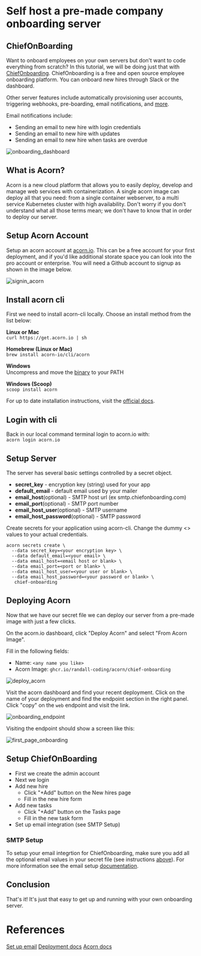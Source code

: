 # Self host a pre-made company onboarding server

## ChiefOnBoarding
Want to onboard employees on your own servers but don't want to code everything from scratch?  In this tutorial, we will be doing just that with [ChiefOnboarding](https://chiefonboarding.com).  ChiefOnboarding is a free and open source employee onboarding platform. You can onboard new hires through Slack or the dashboard.

Other server features include automatically provisioning user accounts, triggering webhooks, pre-boarding, email notifications, and [more](https://github.com/chiefonboarding/ChiefOnboarding#features).

Email notifications include: 
  - Sending an email to new hire with login credentials
  - Sending an email to new hire with updates
  - Sending an email to new hire when tasks are overdue

![onboarding_dashboard](https://github.com/randall-coding/ChiefOnboarding/assets/39175191/187dba13-b641-4cfd-9440-fd56944de9be)

## What is Acorn? 
Acorn is a new cloud platform that allows you to easily deploy, develop and manage web services with containerization.  A single acorn image can deploy all that you need: from a single container webserver, to a multi service Kubernetes cluster with high availability.  Don't worry if you don't understand what all those terms mean; we don't have to know that in order to deploy our server.

## Setup Acorn Account
Setup an acorn account at [acorn.io](https://acorn.io).  This can be a free account for your first deployment, and if you'd like additional storate space you can look into the pro account or enterprise.  You will need a Github account to signup as shown in the image below.

![signin_acorn](https://github.com/randall-coding/opensupports-docker/assets/39175191/d46815fb-d2d5-42cd-b93d-41ca541a63bd)

## Install acorn cli 
First we need to install acorn-cli locally.  Choose an install method from the list below:

**Linux or Mac** <br>
`curl https://get.acorn.io | sh`

**Homebrew (Linux or Mac)** <br>
`brew install acorn-io/cli/acorn`

**Windows** <br> 
Uncompress and move the [binary](https://cdn.acrn.io/cli/default_windows_amd64_v1/acorn.exe) to your PATH

**Windows (Scoop)** <br>
`scoop install acorn`

For up to date installation instructions, visit the [official docs](https://runtime-docs.acorn.io/installation/installing).

## Login with cli
Back in our local command terminal login to acorn.io with: <br>
`acorn login acorn.io` 

## Setup Server
The server has several basic settings controlled by a secret object.  
 * **secret_key** - encryption key (string) used for your app
 * **default_email** - default email used by your mailer
 * **email_host**(optional) - SMTP host url (ex smtp.chiefonboarding.com) 
 * **email_port**(optional) - SMTP port number 
 * **email_host_user**(optional) - SMTP username 
 * **email_host_password**(optional) - SMTP password 

Create secrets for your application using acorn-cli.  Change the dummy <> values to your actual credentials.
```
acorn secrets create \
  --data secret_key=<your encryption key> \
  --data default_email=<your email> \
  --data email_host=<email host or blank> \
  --data email_port=<port or blank> \
  --data email_host_user=<your user or blank> \
  --data email_host_password=<your password or blank> \
   chief-onboarding
```

## Deploying Acorn
Now that we have our secret file we can deploy our server from a pre-made image with just a few clicks.

On the acorn.io dashboard, click "Deploy Acorn" and select "From Acorn Image".

Fill in the following fields:

- Name: `<any name you like>`
- Acorn Image: `ghcr.io/randall-coding/acorn/chief-onboarding`

![deploy_acorn](https://github.com/randall-coding/ChiefOnboarding/assets/39175191/822ad8ba-574a-4aea-86e3-33ab94a63d4d)

Visit the acorn dashboard and find your recent deployment.  Click on the name of your deployment and find the endpoint section in the right panel.  Click "copy" on the `web` endpoint and visit the link.

![onboarding_endpoint](https://github.com/randall-coding/ChiefOnboarding/assets/39175191/d073913d-a77f-4a48-9d9a-f89c8f80a129)

Visiting the endpoint should show a screen like this:

![first_page_onboarding](https://github.com/randall-coding/ChiefOnboarding/assets/39175191/53379149-8f8f-4ce0-873e-7e7e9a8d19d5)

## Setup ChiefOnBoarding
- First we create the admin account
- Next we login
- Add new hire
  - Click "+Add" button on the New hires page
  - Fill in the new hire form
- Add new tasks
  - Click "+Add" button on the Tasks page
  - Fill in the new task form
- Set up email integration (see SMTP Setup)

### SMTP Setup
To setup your email integrtion for ChiefOnboarding, make sure you add all the optional email values in your secret file (see instructions [above](#setup_server)).  For more information see the email setup [documentation](https://github.com/chiefonboarding/ChiefOnboarding/blob/master/docs/Deployment.md#email).

## Conclusion
That's it!  It's just that easy to get up and running with your own onboarding server.  

# References
[Set up email](https://github.com/chiefonboarding/ChiefOnboarding/blob/master/docs/Deployment.md#email)
[Deployment docs](https://github.com/chiefonboarding/ChiefOnboarding/blob/master/docs/Deployment.md)
[Acorn docs](https://docs.acorn.io/)
